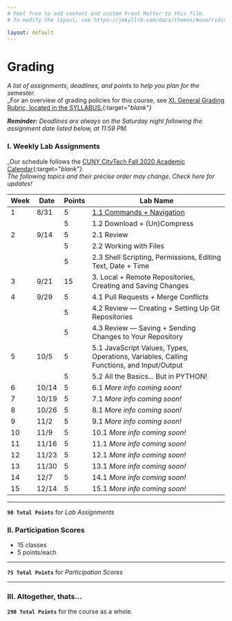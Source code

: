 ```yaml
---
# Feel free to add content and custom Front Matter to this file.
# To modify the layout, see https://jekyllrb.com/docs/themes/#overriding-theme-defaults

layout: default
---
```


# Grading
_A list of assignments, deadlines, and points to help you plan for the semester._  
_For an overview of grading policies for this course, see [XI. General Grading Rubric, located in the SYLLABUS.](index.html){:target="_blank"}_  

<div class="instructornote">
<p markdown="span"><em><b>Reminder:</b> Deadlines are always on the Saturday night following the assignment date listed below, at 11:59 PM.</em></p></div>
<!-- _**Reminder:** Deadlines are always on the Saturday night at 11:59 PM following the assignment date listed below._   -->

### I. Weekly Lab Assignments

_Our schedule follows the [CUNY CityTech Fall 2020 Academic Calendar](http://www.citytech.cuny.edu/registrar/docs/fall_2020.pdf){:target="_blank"}._   
_The following topics and their precise order may change. Check here for updates!_  

<div class="schedulingtable">
<table>
<colgroup>
<col width="5%" />
<col width="10%" />
<col width="5%" />
<col width="80%" />
</colgroup>
<thead>
<tr class="header">
<th>Week</th>
<th>Date</th>
<th>Points</th>
<th>Lab Name</th>
</tr>
</thead>
<tbody>
<tr>
<td markdown="span">1</td>
<td markdown="span">8/31</td>
<td markdown="span">5</td>
<td markdown="span"><a href="/Goldford-MTEC1003-OL04/schedule.html#w1" target="_blank">1.1 Commands + Navigation</a></td>
</tr>
<tr>
<td markdown="span"></td>
<td markdown="span"></td>
<td markdown="span">5</td>
<td markdown="span">1.2 Download + (Un)Compress</td>
</tr>
<tr>
<td markdown="span">2</td>
<td markdown="span">9/14</td>
<td markdown="span">5</td>
<td markdown="span">2.1 Review</td>
</tr>
<tr>
<td markdown="span"></td>
<td markdown="span"></td>
<td markdown="span">5</td>
<td markdown="span">2.2 Working with Files</td>
</tr>
<tr>
<td markdown="span"></td>
<td markdown="span"></td>
<td markdown="span">5</td>
<td markdown="span">2.3 Shell Scripting, Permissions, Editing Text, Date + Time</td>
</tr>
<tr>
<td markdown="span">3</td>
<td markdown="span">9/21</td>
<td markdown="span">15</td>
<td markdown="span">3. Local + Remote Repositories, Creating and Saving Changes</td>
</tr>
<tr>
<td markdown="span">4</td>
<td markdown="span">9/29</td>
<td markdown="span">5</td>
<td markdown="span">4.1 Pull Requests + Merge Conflicts</td>
</tr>
<tr>
<td markdown="span"></td>
<td markdown="span"></td>
<td markdown="span">5</td>
<td markdown="span">4.2 Review — Creating + Setting Up Git Repositories</td>
</tr>
<tr>
<td markdown="span"></td>
<td markdown="span"></td>
<td markdown="span">5</td>
<td markdown="span">4.3 Review — Saving + Sending Changes to Your Repository</td>
</tr>
<tr>
<td markdown="span">5</td>
<td markdown="span">10/5</td>
<td markdown="span">5</td>
<td markdown="span">5.1 JavaScript Values, Types, Operations, Variables, Calling Functions, and Input/Output</td>
</tr>
<tr>
<td markdown="span"></td>
<td markdown="span"></td>
<td markdown="span">5</td>
<td markdown="span">5.2 All the Basics... But in PYTHON!</td>
</tr>
<tr>
<td markdown="span">6</td>
<td markdown="span">10/14</td>
<td markdown="span">5</td>
<td markdown="span">6.1 <i>More info coming soon!</i></td>
</tr>
<tr>
<td markdown="span">7</td>
<td markdown="span">10/19</td>
<td markdown="span">5</td>
<td markdown="span">7.1 <i>More info coming soon!</i></td>
</tr>
<tr>
<td markdown="span">8</td>
<td markdown="span">10/26</td>
<td markdown="span">5</td>
<td markdown="span">8.1 <i>More info coming soon!</i></td>
</tr>
<tr>
<td markdown="span">9</td>
<td markdown="span">11/2</td>
<td markdown="span">5</td>
<td markdown="span">9.1 <i>More info coming soon!</i></td>
</tr>
<tr>
<td markdown="span">10</td>
<td markdown="span">11/9</td>
<td markdown="span">5</td>
<td markdown="span">10.1 <i>More info coming soon!</i></td>
</tr>
<tr>
<td markdown="span">11</td>
<td markdown="span">11/16</td>
<td markdown="span">5</td>
<td markdown="span">11.1 <i>More info coming soon!</i></td>
</tr>
<tr>
<td markdown="span">12</td>
<td markdown="span">11/23</td>
<td markdown="span">5</td>
<td markdown="span">12.1 <i>More info coming soon!</i></td>
</tr>
<tr>
<td markdown="span">13</td>
<td markdown="span">11/30</td>
<td markdown="span">5</td>
<td markdown="span">13.1 <i>More info coming soon!</i></td>
</tr>
<tr>
<td markdown="span">14</td>
<td markdown="span">12/7</td>
<td markdown="span">5</td>
<td markdown="span">14.1 <i>More info coming soon!</i></td>
</tr>
<tr>
<td markdown="span">15</td>
<td markdown="span">12/14</td>
<td markdown="span">5</td>
<td markdown="span">15.1 <i>More info coming soon!</i></td>
</tr>
</tbody>
</table>
</div>

* * *

**`90 Total Points`** for _Lab Assignments_


### II. Participation Scores

* 15 classes  
* 5 points/each  

* * *

**`75 Total Points`** for _Participation Scores_

* * *

### III. Altogether, thats...

**`290 Total Points`** for the course as a whole.
